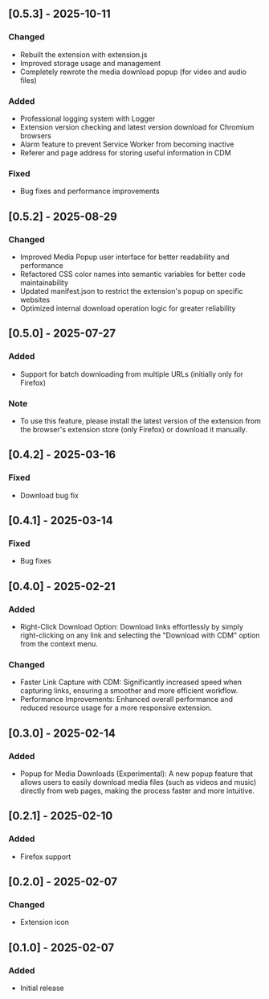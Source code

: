 ## [0.5.3] - 2025-10-11

### Changed

- Rebuilt the extension with extension.js
- Improved storage usage and management
- Completely rewrote the media download popup (for video and audio files)

### Added

- Professional logging system with Logger
- Extension version checking and latest version download for Chromium browsers
- Alarm feature to prevent Service Worker from becoming inactive
- Referer and page address for storing useful information in CDM

### Fixed

- Bug fixes and performance improvements

## [0.5.2] - 2025-08-29

### Changed

- Improved Media Popup user interface for better readability and performance
- Refactored CSS color names into semantic variables for better code maintainability
- Updated manifest.json to restrict the extension's popup on specific websites
- Optimized internal download operation logic for greater reliability

## [0.5.0] - 2025-07-27

### Added

- Support for batch downloading from multiple URLs (initially only for Firefox)

### Note

- To use this feature, please install the latest version of the extension from the browser's extension store (only Firefox) or download it manually.

## [0.4.2] - 2025-03-16

### Fixed

- Download bug fix

## [0.4.1] - 2025-03-14

### Fixed

- Bug fixes

## [0.4.0] - 2025-02-21

### Added

- Right-Click Download Option: Download links effortlessly by simply right-clicking on any link and selecting the "Download with CDM" option from the context menu.

### Changed

- Faster Link Capture with CDM: Significantly increased speed when capturing links, ensuring a smoother and more efficient workflow.
- Performance Improvements: Enhanced overall performance and reduced resource usage for a more responsive extension.

## [0.3.0] - 2025-02-14

### Added

- Popup for Media Downloads (Experimental): A new popup feature that allows users to easily download media files (such as videos and music) directly from web pages, making the process faster and more intuitive.

## [0.2.1] - 2025-02-10

### Added

- Firefox support

## [0.2.0] - 2025-02-07

### Changed

- Extension icon

## [0.1.0] - 2025-02-07

### Added

- Initial release
